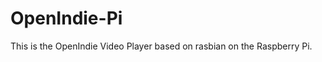 OpenIndie-Pi
============

This is the OpenIndie Video Player based on rasbian on the Raspberry Pi.

